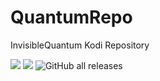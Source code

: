 # QuantumRepo
InvisibleQuantum Kodi Repository

![](https://img.shields.io/github/tag/InvisibleQuantum/repository.quantumrepo.svg)
![](https://img.shields.io/github/release/InvisibleQuantum/repository.quantumrepo.svg)
![GitHub all releases](https://img.shields.io/github/downloads/InvisibleQuantum/repository.quantumrepo/total)

